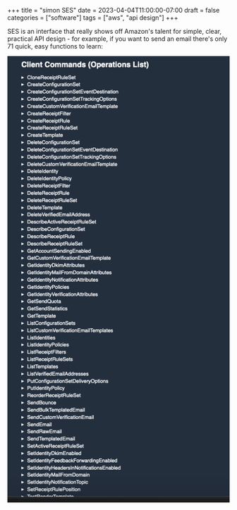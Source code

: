 +++
title = "simon SES"
date = 2023-04-04T11:00:00-07:00
draft = false
categories = ["software"]
tags = ["aws", "api design"]
+++

SES is an interface that really shows off Amazon's talent for simple, clear, practical API design - for example, if you want to send an email there's only 71 quick, easy functions to learn:

![](./ses.png)